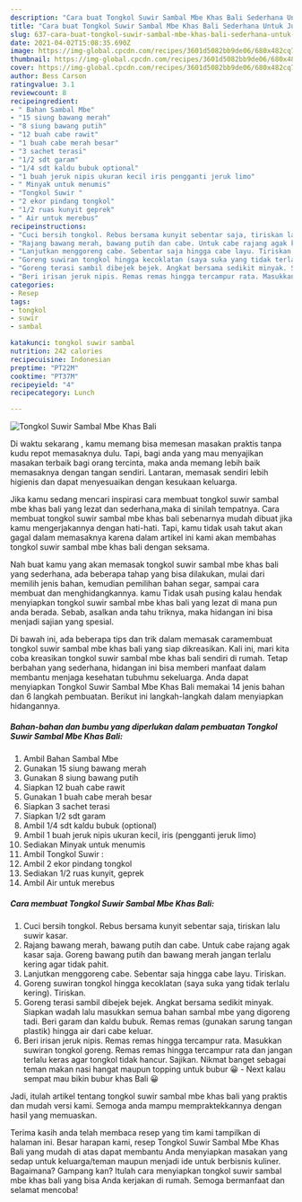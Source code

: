 ```yaml
---
description: "Cara buat Tongkol Suwir Sambal Mbe Khas Bali Sederhana Untuk Jualan"
title: "Cara buat Tongkol Suwir Sambal Mbe Khas Bali Sederhana Untuk Jualan"
slug: 637-cara-buat-tongkol-suwir-sambal-mbe-khas-bali-sederhana-untuk-jualan
date: 2021-04-02T15:08:35.690Z
image: https://img-global.cpcdn.com/recipes/3601d5082bb9de06/680x482cq70/tongkol-suwir-sambal-mbe-khas-bali-foto-resep-utama.jpg
thumbnail: https://img-global.cpcdn.com/recipes/3601d5082bb9de06/680x482cq70/tongkol-suwir-sambal-mbe-khas-bali-foto-resep-utama.jpg
cover: https://img-global.cpcdn.com/recipes/3601d5082bb9de06/680x482cq70/tongkol-suwir-sambal-mbe-khas-bali-foto-resep-utama.jpg
author: Bess Carson
ratingvalue: 3.1
reviewcount: 8
recipeingredient:
- " Bahan Sambal Mbe"
- "15 siung bawang merah"
- "8 siung bawang putih"
- "12 buah cabe rawit"
- "1 buah cabe merah besar"
- "3 sachet terasi"
- "1/2 sdt garam"
- "1/4 sdt kaldu bubuk optional"
- "1 buah jeruk nipis ukuran kecil iris pengganti jeruk limo"
- " Minyak untuk menumis"
- "Tongkol Suwir "
- "2 ekor pindang tongkol"
- "1/2 ruas kunyit geprek"
- " Air untuk merebus"
recipeinstructions:
- "Cuci bersih tongkol. Rebus bersama kunyit sebentar saja, tiriskan lalu suwir kasar."
- "Rajang bawang merah, bawang putih dan cabe. Untuk cabe rajang agak kasar saja. Goreng bawang putih dan bawang merah jangan terlalu kering agar tidak pahit."
- "Lanjutkan menggoreng cabe. Sebentar saja hingga cabe layu. Tiriskan."
- "Goreng suwiran tongkol hingga kecoklatan (saya suka yang tidak terlalu kering). Tiriskan."
- "Goreng terasi sambil dibejek bejek. Angkat bersama sedikit minyak. Siapkan wadah lalu masukkan semua bahan sambal mbe yang digoreng tadi. Beri garam dan kaldu bubuk. Remas remas (gunakan sarung tangan plastik) hingga air dari cabe keluar."
- "Beri irisan jeruk nipis. Remas remas hingga tercampur rata. Masukkan suwiran tongkol goreng. Remas remas hingga tercampur rata dan jangan terlalu keras agar tongkol tidak hancur. Sajikan. Nikmat banget sebagai teman makan nasi hangat maupun topping untuk bubur 😀 Next kalau sempat mau bikin bubur khas Bali 😀"
categories:
- Resep
tags:
- tongkol
- suwir
- sambal

katakunci: tongkol suwir sambal 
nutrition: 242 calories
recipecuisine: Indonesian
preptime: "PT22M"
cooktime: "PT37M"
recipeyield: "4"
recipecategory: Lunch

---
```



![Tongkol Suwir Sambal Mbe Khas Bali](https://img-global.cpcdn.com/recipes/3601d5082bb9de06/680x482cq70/tongkol-suwir-sambal-mbe-khas-bali-foto-resep-utama.jpg)

Di waktu  sekarang , kamu memang bisa memesan masakan praktis tanpa kudu repot memasaknya dulu. Tapi, bagi anda yang mau menyajikan masakan terbaik bagi orang tercinta, maka anda memang lebih baik memasaknya dengan tangan sendiri. Lantaran, memasak sendiri lebih higienis dan dapat menyesuaikan dengan kesukaan keluarga.

Jika kamu sedang mencari inspirasi cara membuat tongkol suwir sambal mbe khas bali yang lezat dan sederhana,maka di sinilah tempatnya. Cara membuat tongkol suwir sambal mbe khas bali  sebenarnya mudah dibuat jika kamu mengerjakannya dengan hati-hati. Tapi, kamu tidak usah takut akan gagal dalam memasaknya 
karena dalam artikel ini kami akan membahas tongkol suwir sambal mbe khas bali dengan seksama.  



Nah buat kamu yang akan memasak tongkol suwir sambal mbe khas bali yang sederhana, ada beberapa tahap yang bisa dilakukan, mulai dari memilih jenis bahan, kemudian pemilihan bahan segar, sampai cara membuat dan menghidangkannya. kamu Tidak usah pusing kalau hendak menyiapkan tongkol suwir sambal mbe khas bali yang lezat di mana pun anda berada. Sebab, asalkan anda  tahu triknya, maka hidangan ini bisa menjadi sajian yang spesial.

Di bawah ini, ada beberapa tips dan trik dalam memasak caramembuat tongkol suwir sambal mbe khas bali yang siap dikreasikan. Kali ini, mari kita coba kreasikan tongkol suwir sambal mbe khas bali sendiri di rumah. Tetap berbahan yang sederhana, hidangan ini bisa memberi manfaat dalam membantu menjaga kesehatan tubuhmu sekeluarga. Anda dapat menyiapkan Tongkol Suwir Sambal Mbe Khas Bali memakai 14 jenis bahan dan 6 langkah pembuatan. Berikut ini langkah-langkah dalam menyiapkan hidangannya.

<!--inarticleads1-->

##### Bahan-bahan dan bumbu yang diperlukan dalam pembuatan Tongkol Suwir Sambal Mbe Khas Bali:

1. Ambil  Bahan Sambal Mbe
1. Gunakan 15 siung bawang merah
1. Gunakan 8 siung bawang putih
1. Siapkan 12 buah cabe rawit
1. Gunakan 1 buah cabe merah besar
1. Siapkan 3 sachet terasi
1. Siapkan 1/2 sdt garam
1. Ambil 1/4 sdt kaldu bubuk (optional)
1. Ambil 1 buah jeruk nipis ukuran kecil, iris (pengganti jeruk limo)
1. Sediakan  Minyak untuk menumis
1. Ambil Tongkol Suwir :
1. Ambil 2 ekor pindang tongkol
1. Sediakan 1/2 ruas kunyit, geprek
1. Ambil  Air untuk merebus




<!--inarticleads2-->

##### Cara membuat Tongkol Suwir Sambal Mbe Khas Bali:

1. Cuci bersih tongkol. Rebus bersama kunyit sebentar saja, tiriskan lalu suwir kasar.
1. Rajang bawang merah, bawang putih dan cabe. Untuk cabe rajang agak kasar saja. Goreng bawang putih dan bawang merah jangan terlalu kering agar tidak pahit.
1. Lanjutkan menggoreng cabe. Sebentar saja hingga cabe layu. Tiriskan.
1. Goreng suwiran tongkol hingga kecoklatan (saya suka yang tidak terlalu kering). Tiriskan.
1. Goreng terasi sambil dibejek bejek. Angkat bersama sedikit minyak. Siapkan wadah lalu masukkan semua bahan sambal mbe yang digoreng tadi. Beri garam dan kaldu bubuk. Remas remas (gunakan sarung tangan plastik) hingga air dari cabe keluar.
1. Beri irisan jeruk nipis. Remas remas hingga tercampur rata. Masukkan suwiran tongkol goreng. Remas remas hingga tercampur rata dan jangan terlalu keras agar tongkol tidak hancur. Sajikan. Nikmat banget sebagai teman makan nasi hangat maupun topping untuk bubur 😀 - Next kalau sempat mau bikin bubur khas Bali 😀




Jadi, itulah artikel tentang  tongkol suwir sambal mbe khas bali  yang praktis dan mudah versi kami. Semoga anda mampu mempraktekkannya dengan hasil yang memuaskan. 

Terima kasih anda telah membaca resep yang tim kami tampilkan di halaman ini. Besar harapan kami, resep  Tongkol Suwir Sambal Mbe Khas Bali yang mudah di atas dapat membantu Anda menyiapkan masakan yang sedap untuk keluarga/teman maupun menjadi ide untuk berbisnis kuliner. Bagaimana? Gampang kan? Itulah cara menyiapkan tongkol suwir sambal mbe khas bali yang bisa Anda kerjakan di rumah. Semoga bermanfaat dan selamat mencoba!

